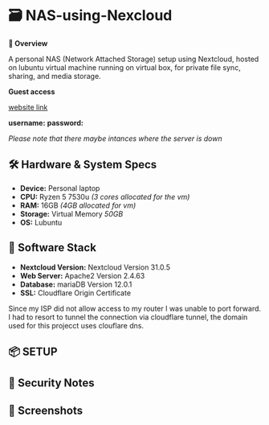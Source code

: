 # 🗃️ NAS-using-Nexcloud
**📌 Overview**

  A personal NAS (Network Attached Storage) setup using Nextcloud, hosted on lubuntu virtual machine running on virtual box, for private file sync, sharing, and media storage.

**Guest access**

  [website link](cloud.jaysun.site)
  
  **username:**
  **password:**
  
  _Please note that there maybe intances where the server is down_

## 🛠️ Hardware & System Specs
  - **Device:** Personal laptop 
  - **CPU:** Ryzen 5 7530u _(3 cores allocated for the vm)_
  - **RAM:** 16GB _(4GB allocated for vm)_
  - **Storage:** Virtual Memory _50GB_
  - **OS:** Lubuntu

## 🧰 Software Stack
  - **Nextcloud Version:** Nextcloud Version 31.0.5
  - **Web Server:** Apache2 Version 2.4.63
  - **Database:** mariaDB Version 12.0.1
  - **SSL:** Cloudflare Origin Certificate

Since my ISP did not allow access to my router I was unable to port forward. I had to resort to tunnel the connection via cloudflare tunnel, the domain used for this projecct uses clouflare dns.


## 📦 SETUP



## 🔐 Security Notes

## 📸 Screenshots 

